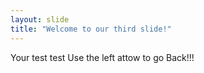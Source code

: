 ```yaml
---
layout: slide
title: "Welcome to our third slide!"
---
```

Your test test
Use the left attow to go Back!!!
